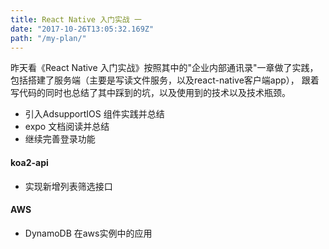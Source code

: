 ```yaml
---
title: React Native 入门实战 一
date: "2017-10-26T13:05:32.169Z"
path: "/my-plan/"
---
```


昨天看《React Native 入门实战》按照其中的"企业内部通讯录"一章做了实践，包括搭建了服务端（主要是写读文件服务，以及react-native客户端app），
跟着写代码的同时也总结了其中踩到的坑，以及使用到的技术以及技术瓶颈。


* 引入AdsupportIOS 组件实践并总结
* expo 文档阅读并总结
* 继续完善登录功能

#### koa2-api 
* 实现新增列表筛选接口

#### AWS
* DynamoDB 在aws实例中的应用
